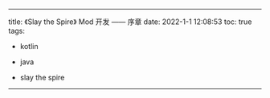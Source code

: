 ***

title: 《Slay the Spire》 Mod 开发 —— 序章
date: 2022-1-1 12:08:53
toc: true
tags:

*   kotlin

*   java

*   slay the spire

***

